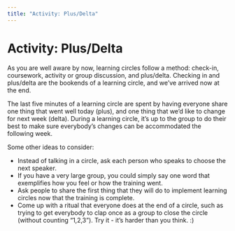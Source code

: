 ```yaml
---
title: "Activity: Plus/Delta"
---
```

# Activity: Plus/Delta

As you are well aware by now, learning circles follow a method: check-in, coursework, activity or group discussion, and plus/delta. Checking in and plus/delta are the bookends of a learning circle, and we’ve arrived now at the end.

The last five minutes of a learning circle are spent by having everyone share one thing that went well today (plus), and one thing that we’d like to change for next week (delta). During a learning circle, it’s up to the group to do their best to make sure everybody’s changes can be accommodated the following week.

Some other ideas to consider:
- Instead of talking in a circle, ask each person who speaks to choose the next speaker.
- If you have a very large group, you could simply say one word that exemplifies how you feel or how the training went. 
- Ask people to share the first thing that they will do to implement learning circles now that the training is complete.
- Come up with a ritual that everyone does at the end of a circle, such as trying to get everybody to clap once as a group to close the circle (without counting “1,2,3”). Try it - it’s harder than you think. :)

